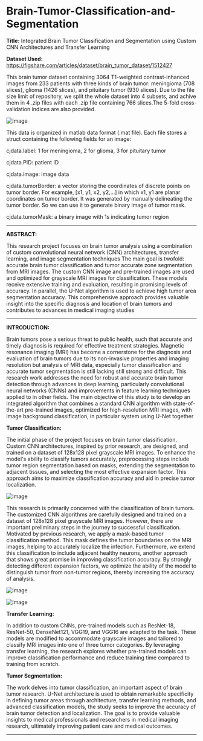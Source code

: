 # Brain-Tumor-Classification-and-Segmentation
**Title:** Integrated Brain Tumor Classification and Segmentation using Custom CNN Architectures and Transfer Learning

**Dataset Used:** https://figshare.com/articles/dataset/brain_tumor_dataset/1512427

This brain tumor dataset containing 3064 T1-weighted contrast-inhanced images from 233 patients with three kinds of brain tumor: meningioma (708 slices), 
glioma (1426 slices), and pituitary tumor (930 slices). Due to the file size limit of repository, we split the whole dataset into 4 subsets, and achive 
them in 4 .zip files with each .zip file containing 766 slices.The 5-fold cross-validation indices are also provided.

![image](https://github.com/devrajchauhan/Brain-Tumor-Classification-and-Segmentation/assets/52530743/61ba24ce-0786-40e4-afe9-a693aa5bafb6)

This data is organized in matlab data format (.mat file). Each file stores a struct containing the following fields for an image:

cjdata.label: 1 for meningioma, 2 for glioma, 3 for pituitary tumor

cjdata.PID: patient ID

cjdata.image: image data

cjdata.tumorBorder: a vector storing the coordinates of discrete points on tumor border.
		For example, [x1, y1, x2, y2,...] in which x1, y1 are planar coordinates on tumor border.
		It was generated by manually delineating the tumor border. So we can use it to generate
		binary image of tumor mask.
  
cjdata.tumorMask: a binary image with 1s indicating tumor region


----------------------------------------------------------------------------------------------------------------------------------------------------------------------------------------------------------

**ABSTRACT:** 

This research project focuses on brain tumor analysis using a combination of custom convolutional neural network (CNN) architectures, transfer learning, and image segmentation techniques The main goal is twofold: accurate brain tumor classification and tumor accurate zone segmentation from MRI images. The custom CNN image and pre-trained images are used and optimized for grayscale MRI images for classification. These models receive extensive training and evaluation, resulting in promising levels of accuracy. In parallel, the U-Net algorithm is used to achieve high tumor area segmentation accuracy. This comprehensive approach provides valuable insight into the specific diagnosis and location of brain tumors and contributes to advances in medical imaging studies

----------------------------------------------------------------------------------------------------------------------------------------------------------------------------------------------------------

**INTRODUCTION:** 

Brain tumors pose a serious threat to public health, such that accurate and timely diagnosis is required for effective treatment strategies. Magnetic resonance imaging (MRI) has become a cornerstone for the diagnosis and evaluation of brain tumors due to its non-invasive properties and imaging resolution but analysis of MRI data, especially tumor classification and accurate tumor segmentation is still lacking still strong and difficult.
This research work addresses the need for robust and accurate brain tumor detection through advances in deep learning, particularly convolutional neural networks (CNNs) and improvements in feature learning techniques applied to in other fields. The main objective of this study is to develop an integrated algorithm that combines a standard CNN algorithm with state-of-the-art pre-trained images, optimized for high-resolution MRI images, with image background classification, in particular system using U-Net together


**Tumor Classification:**

The initial phase of the project focuses on brain tumor classification. Custom CNN architectures, inspired by prior research, are designed, and trained on a dataset of 128x128 pixel grayscale MRI images. To enhance the model's ability to classify tumors accurately, preprocessing steps include tumor region segmentation based on masks, extending the segmentation to adjacent tissues, and selecting the most effective expansion factor. This approach aims to maximize classification accuracy and aid in precise tumor localization.

![image](https://github.com/devrajchauhan/Brain-Tumor-Classification-and-Segmentation/assets/52530743/bf44c1a7-272a-4770-90e6-02848c2ee862)


This research is primarily concerned with the classification of brain tumors. The customized CNN algorithms are carefully designed and trained on a dataset of 128x128 pixel grayscale MRI images. However, there are important preliminary steps in the journey to successful classification. Motivated by previous research, we apply a mask-based tumor classification method. This mask defines the tumor boundaries on the MRI images, helping to accurately localize the infection. Furthermore, we extend this classification to include adjacent healthy neurons, another approach that shows great promise in improving classification accuracy. By strongly detecting different expansion factors, we optimize the ability of the model to distinguish tumor from non-tumor regions, thereby increasing the accuracy of analysis.

![image](https://github.com/devrajchauhan/Brain-Tumor-Classification-and-Segmentation/assets/52530743/83e85010-a37e-47a1-9fc4-8f1c3c3051b0)


![image](https://github.com/devrajchauhan/Brain-Tumor-Classification-and-Segmentation/assets/52530743/4f6452ec-e6ee-4c45-a89b-5d17b54c675e)



**Transfer Learning:**

In addition to custom CNNs, pre-trained models such as ResNet-18, ResNet-50, DenseNet121, VGG19, and VGG16 are adapted to the task. These models are modified to accommodate grayscale images and tailored to classify MRI images into one of three tumor categories. By leveraging transfer learning, the research explores whether pre-trained models can improve classification performance and reduce training time compared to training from scratch.


**Tumor Segmentation:**

The work delves into tumor classification, an important aspect of brain tumor research. U-Net architecture is used to obtain remarkable specificity in defining tumor areas through architecture, transfer learning methods, and advanced classification models, the study seeks to improve the accuracy of brain tumor detection and localization. The goal is to provide valuable insights to medical professionals and researchers in medical imaging research, ultimately improving patient care and medical outcomes.


----------------------------------------------------------------------------------------------------------------------------------------------------------------------------------------------------------


